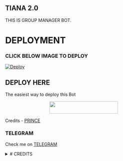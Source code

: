 ## TIANA 2.0
THIS IS GROUP MANAGER BOT.
# DEPLOYMENT
### CLICK BELOW IMAGE TO DEPLOY
[![Deploy](https://telegra.ph/file/bcd7b3dec21d1c2b2583a.png)](https://heroku.com/deploy?template=https://github.com/prince301102/tiana-2.0.git)

## DEPLOY HERE 

The easiest way to deploy this Bot

<p align="center"><a href="https://heroku.com/deploy?template=https://github.com/prince301102/Tiana-2.0"> <img src="https://img.shields.io/badge/Deploy%20To%20Heroku-black?style=for-the-badge&logo=heroku" width="220" height="38.45"/></a></p>

Credits - [PRINCE](https://t.me/Prince_3011)

### TELEGRAM
Check me on [TELEGRAM](https://t.me/tiana_prince_bot)

<details>
<summary># CREDITS </summary>
▪️ [PaulSonOfLars]
▪️ [Saitama]
▪️ [Loli-Killer]
▪️ [RealAkito]
▪️ [MrYacha]
▪️ [Shreyansh]
▪️ [Ayush]
▪️ [Inuka Asith]
▪️ [Legendx]
▪️ [Amarnath c]
▪️ [Thehamkercat]
▪️ [DragSama]
▪️ [Shrimadhav]
▪️ [Ayra Hikari]
</details>
